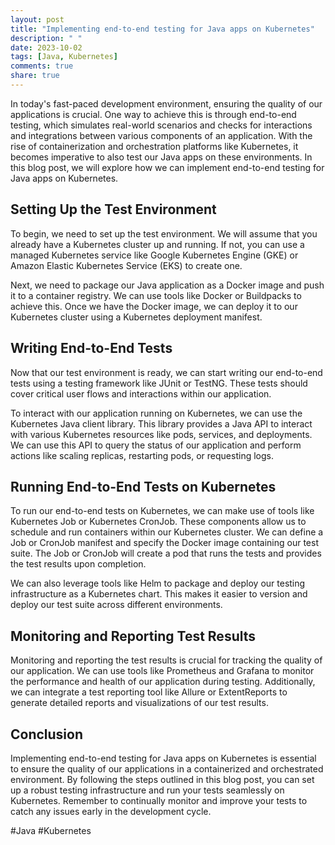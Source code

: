 ```yaml
---
layout: post
title: "Implementing end-to-end testing for Java apps on Kubernetes"
description: " "
date: 2023-10-02
tags: [Java, Kubernetes]
comments: true
share: true
---
```


In today's fast-paced development environment, ensuring the quality of our applications is crucial. One way to achieve this is through end-to-end testing, which simulates real-world scenarios and checks for interactions and integrations between various components of an application. With the rise of containerization and orchestration platforms like Kubernetes, it becomes imperative to also test our Java apps on these environments. In this blog post, we will explore how we can implement end-to-end testing for Java apps on Kubernetes.

## Setting Up the Test Environment

To begin, we need to set up the test environment. We will assume that you already have a Kubernetes cluster up and running. If not, you can use a managed Kubernetes service like Google Kubernetes Engine (GKE) or Amazon Elastic Kubernetes Service (EKS) to create one.

Next, we need to package our Java application as a Docker image and push it to a container registry. We can use tools like Docker or Buildpacks to achieve this. Once we have the Docker image, we can deploy it to our Kubernetes cluster using a Kubernetes deployment manifest.

## Writing End-to-End Tests

Now that our test environment is ready, we can start writing our end-to-end tests using a testing framework like JUnit or TestNG. These tests should cover critical user flows and interactions within our application.

To interact with our application running on Kubernetes, we can use the Kubernetes Java client library. This library provides a Java API to interact with various Kubernetes resources like pods, services, and deployments. We can use this API to query the status of our application and perform actions like scaling replicas, restarting pods, or requesting logs.

## Running End-to-End Tests on Kubernetes

To run our end-to-end tests on Kubernetes, we can make use of tools like Kubernetes Job or Kubernetes CronJob. These components allow us to schedule and run containers within our Kubernetes cluster. We can define a Job or CronJob manifest and specify the Docker image containing our test suite. The Job or CronJob will create a pod that runs the tests and provides the test results upon completion.

We can also leverage tools like Helm to package and deploy our testing infrastructure as a Kubernetes chart. This makes it easier to version and deploy our test suite across different environments.

## Monitoring and Reporting Test Results

Monitoring and reporting the test results is crucial for tracking the quality of our application. We can use tools like Prometheus and Grafana to monitor the performance and health of our application during testing. Additionally, we can integrate a test reporting tool like Allure or ExtentReports to generate detailed reports and visualizations of our test results.

## Conclusion

Implementing end-to-end testing for Java apps on Kubernetes is essential to ensure the quality of our applications in a containerized and orchestrated environment. By following the steps outlined in this blog post, you can set up a robust testing infrastructure and run your tests seamlessly on Kubernetes. Remember to continually monitor and improve your tests to catch any issues early in the development cycle.

#Java #Kubernetes